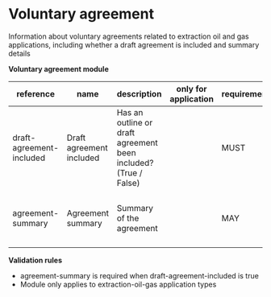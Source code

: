 # Voluntary agreement

Information about voluntary agreements related to extraction oil and gas applications, 
including whether a draft agreement is included and summary details


**Voluntary agreement module**

| reference | name | description | only for application | requirement | notes |
| --- | --- | --- | --- | --- | --- |
| draft-agreement-included | Draft agreement included | Has an outline or draft agreement been included? (True / False) |  | MUST |  |
| agreement-summary | Agreement summary | Summary of the agreement |  | MAY | Rule: is a MUST if `draft-agreement-included` is `True` |

**Validation rules**

- agreement-summary is required when draft-agreement-included is true
- Module only applies to extraction-oil-gas application types